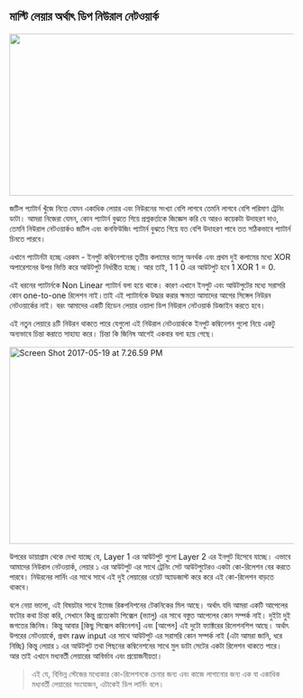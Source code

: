 ## মাল্টি লেয়ার অর্থাৎ ডিপ নিউরাল নেটওয়ার্ক  

<img class="aligncenter size-large wp-image-1718" src="https://nuhil.files.wordpress.com/2017/05/screen-shot-2017-05-18-at-9-35-36-pm.png?w=687" alt="" width="687" height="287" />

জটিল প্যাটার্ন খুঁজে নিতে যেমন একাধিক লেয়ার এবং নিউরনের সংখ্যা বেশি লাগবে তেমনি লাগবে বেশি পরিমাণ ট্রেনিং ডাটা। আমরা নিজেরা যেমন, কোন প্যাটার্ন বুঝতে গিয়ে প্রশ্নকর্তাকে জিজ্ঞেস করি যে আরও কয়েকটা উদাহরণ দাও, তেমনি নিউরাল নেটওয়ার্কও জটিল এবং কনফিউজিং প্যাটার্ন বুঝতে গিয়ে যত বেশি উদাহরণ পাবে তত সঠিকভাবে প্যাটার্ন চিনতে পারবে।

</strong>এখানে প্যাটার্নটা হচ্ছে এরকম<span class="s1"> - </span>ইনপুট কম্বিনেশনের তৃতীয় কলামের ভ্যালু অনর্থক এবং প্রথম দুই কলামের মধ্যে<span class="s1"> XOR </span>অপারেশনের উপর ভিত্তি করে আউটপুট নির্ধারীত হচ্ছে। আর তাই<span class="s1">, 1 1 0 </span>এর আউটপুট হবে<span class="s1"> 1 XOR 1 = 0.</span></p>
<p class="p1">এই ধরনের প্যাটার্নকে<span class="s1"> Non Linear </span>প্যাটার্ন বলা হয়ে থাকে। কারণ এখানে ইনপুট এবং আউটপুটের মধ্যে সরাসরি কোন<span class="s1"> one-to-one </span>রিলেশন নাই।তাই এই প্যাটার্নকে উদ্ধার করার ক্ষমতা আমাদের আগের সিঙ্গেল নিউরন নেটওয়ার্কের নাই। বরং আমাদের একটি হিডেন লেয়ার ওয়ালা ডিপ নিউরাল নেটওয়ার্ক ডিজাইন করতে হবে।</p>
<p class="p1">এই নতুন লেয়ারে ৪টি নিউরন থাকতে পারে যেগুলো এই নিউরাল নেটওয়ার্ককে ইনপুট কম্বিনেশন গুলো নিয়ে একটু অন্যভাবে চিন্তা করাতে সাহায্য করে। চিন্তা কি জিনিষ আগেই একবার বলা হয়ে গেছে।</p>
<p class="p1"><img class=" wp-image-1725 aligncenter" src="https://nuhil.files.wordpress.com/2017/05/screen-shot-2017-05-19-at-7-26-59-pm.png" alt="Screen Shot 2017-05-19 at 7.26.59 PM" width="565" height="349" /></p>
<p class="p1">উপরের ডায়াগ্রাম থেকে দেখা যাচ্ছে যে<span class="s1">, Layer 1 </span>এর আউটপুট গুলো<span class="s1"> Layer 2 </span>এর ইনপুট হিসেবে যাচ্ছে। এভাবে আমাদের নিউরাল নেটওয়ার্ক, লেয়ার ১ এর আউটপুট এর সাথে ট্রেনিং সেট আউটপুটেরও একটা কো<span class="s1">-</span>রিলেশন বের করতে পারবে। নিউরনের লার্নিং এর সাথে সাথে এই দুই লেয়ারের ওয়েট অ্যাডজাস্ট করে করে এই কো<span class="s1">-</span>রিলেশন বাড়তে থাকবে।</p>
<p class="p1">বলে নেয়া ভালো<span class="s1">, </span>এই বিষয়টার সাথে ইমেজ রিকগনিশনের টেকনিকের মিল আছে। অর্থাৎ যদি আমরা একটি আপেলের ফটোর কথা চিন্তা করি<span class="s1">, </span>সেখানে কিন্তু প্রত্যেকটা পিক্সেল<span class="s1"> (</span>ভ্যালু<span class="s1">) </span>এর সাথে বস্তুত আপেলের কোন সম্পর্ক নাই। দুইটা দুই জগতের জিনিষ। কিন্তু আবার<span class="s1"> [</span>কিছু পিক্সেল কম্বিনেশন]<span class="s1"> </span>এবং<span class="s1"> [</span>আপেল]<span class="s1"> </span>এই দুটো ফ্যাক্টরের রিলেশনশিপ আছে। অর্থাৎ উপরের নেটওয়ার্কে<span class="s1">, </span>প্রথম<span class="s1"> raw input </span>এর সাথে আউটপুট এর সরাসরি কোন সম্পর্ক নাই<span class="s1"> (</span>এটা আমরা জানি<span class="s1">, </span>ধরে নিচ্ছি<span class="s1">) </span>কিন্তু লেয়ার ১ এর আউটপুট তথা পিছনের কম্বিনেশনের সাথে মুল ডাটা সেটের একটা রিলেশন থাকতে পারে। আর তাই এখানে মধ্যবর্তী লেয়ারের আবির্ভাব এবং প্রয়োজনীয়তা।</p>

<blockquote>
<p class="p1">এই যে<span class="s1">, </span>বিভিন্ন স্টেজের মধ্যেকার কো<span class="s1">-</span>রিলেশনকে চেনার জন্য এবং কাজে লাগানোর জন্য এক বা একাধিক মধ্যবর্তী লেয়ারের সংযোজন<span class="s1">, </span>এটাকেই ডিপ লার্নিং বলে।</p>
</blockquote>